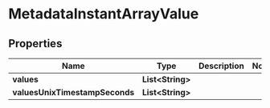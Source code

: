 

# MetadataInstantArrayValue


## Properties

| Name | Type | Description | Notes |
|------------ | ------------- | ------------- | -------------|
|**values** | **List&lt;String&gt;** |  |  |
|**valuesUnixTimestampSeconds** | **List&lt;String&gt;** |  |  |



